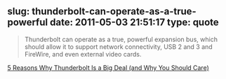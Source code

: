 slug: thunderbolt-can-operate-as-a-true-powerful
date: 2011-05-03 21:51:17
type: quote
---

> Thunderbolt can operate as a true, powerful expansion bus, which should allow it to support network connectivity, USB 2 and 3 and FireWire, and even external video cards.

[5 Reasons Why Thunderbolt Is a Big Deal (and Why You Should Care)](http://gigaom.com/apple/5-reasons-why-thunderbolt-is-a-big-deal-and-why-you-should-care/)
